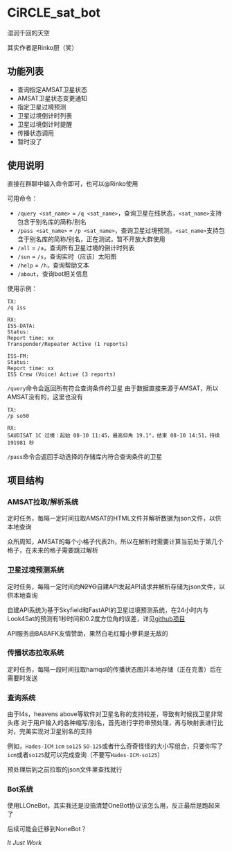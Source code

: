 # CiRCLE_sat_bot

湿润千回的天空

其实作者是Rinko厨（笑）

## 功能列表

 - 查询指定AMSAT卫星状态
 - AMSAT卫星状态变更通知
 - 指定卫星过境预测
 - 卫星过境倒计时列表
 - 卫星过境倒计时提醒
 - 传播状态调用
 - 暂时没了

## 使用说明

直接在群聊中输入命令即可，也可以@Rinko使用

可用命令：

 - `/query <sat_name>` = `/q <sat_name>`，查询卫星在线状态，`<sat_name>`支持包含于别名库的简称/别名
 - `/pass <sat_name>` = `/p <sat_name>`，查询卫星过境预测，`<sat_name>`支持包含于别名库的简称/别名，正在测试，暂不开放大群使用
 - `/all` = `/a`，查询所有卫星过境的倒计时列表
 - `/sun` = `/s`，查询实时（应该）太阳图
 - `/help` = `/h`，查询帮助文本
 - `/about`，查询bot相关信息

使用示例：

``` text
TX:
/q iss

RX:
ISS-DATA:
Status:
Report time: xx
Transponder/Repeater Active (1 reports)

ISS-FM:
Status:
Report time: xx
ISS Crew (Voice) Active (3 reports)
```

`/query`命令会返回所有符合查询条件的卫星
由于数据直接来源于AMSAT，所以AMSAT没有的，这里也没有

``` text
TX:
/p so50

RX:
SAUDISAT 1C 过境：起始 08-10 11:45，最高仰角 19.1°，结束 08-10 14:51，持续 191981 秒
```

`/pass`命令会返回手动选择的存储库内符合查询条件的卫星

## 项目结构

### AMSAT拉取/解析系统

定时任务，每隔一定时间拉取AMSAT的HTML文件并解析数据为json文件，以供本地查询

众所周知，AMSAT的每个小格子代表2h，所以在解析时需要计算当前处于第几个格子，在未来的格子需要跳过解析

### 卫星过境预测系统

定时任务，每隔一定时间向~~N2YO~~自建API发起API请求并解析存储为json文件，以供本地查询

自建API系统为基于Skyfield和FastAPI的卫星过境预测系统，在24小时内与Look4Sat的预测有1秒时间和0.2度方位角的误差，详见[github项目](https://github.com/AwayFromBiscuits/SatPassPredictAPI)

API服务由BA8AFK友情赞助，果然白毛红瞳小萝莉是无敌的

### 传播状态拉取系统

定时任务，每隔一段时间拉取hamqsl的传播状态图并本地存储（正在完善）后在需要时发送

### 查询系统

由于l4s，heavens above等软件对卫星名称的支持较差，导致有时候找卫星非常头疼
对于用户输入的各种缩写/别名，首先进行字符串预处理，再与映射表进行比对，完美实现对卫星别名的支持

例如，`Hades-ICM` `icm` `so125` `SO-125`或者什么奇奇怪怪的大小写组合，只要你写了`icm`或者`so125`就可以完成查询（不要写`Hades-ICM-so125`）

预处理后到之前拉取的json文件里查找就行

### Bot系统

使用LLOneBot，其实我还是没搞清楚OneBot协议该怎么用，反正最后是跑起来了

后续可能会迁移到NoneBot？

_It Just Work_

